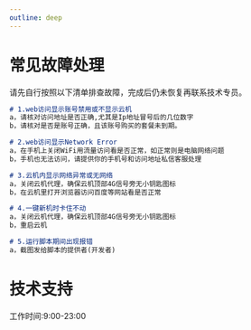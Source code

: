 ```yaml
---
outline: deep
---
```


# 常见故障处理

请先自行按照以下清单排查故障，完成后仍未恢复再联系技术专员。

```md
# 1.web访问显示账号禁用或不显示云机
a，请核对访问地址是否正确,尤其是Ip地址冒号后的几位数字
b，请核对是否是账号正确，且该账号购买的套餐未到期。

# 2.web访问显示Network Error
a，在手机上关闭WiFi用流量访问看是否正常，如正常则是电脑网络问题
b，手机也无法访问，请提供你的手机号和访问地址私信客服处理

# 3.云机内显示网络异常或无网络
a，关闭云机代理，确保云机顶部4G信号旁无小钥匙图标
b，在云机里打开浏览器访问百度等网站看是否正常

# 4.一键新机时卡住不动
a，关闭云机代理，确保云机顶部4G信号旁无小钥匙图标
b，重启云机

# 5.运行脚本期间出现报错
a，截图发给脚本的提供者(开发者)

```

# 技术支持

工作时间:9:00-23:00

